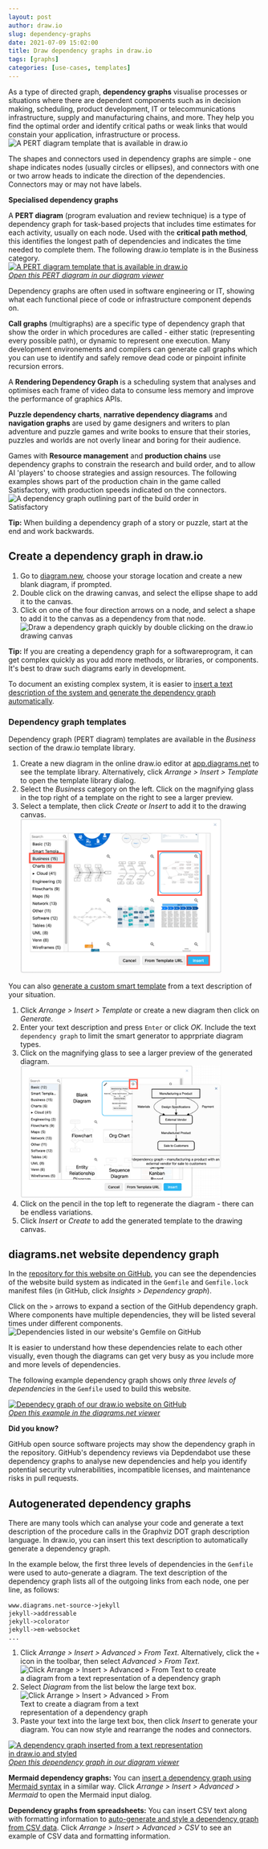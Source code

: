 ```yaml
---
layout: post
author: draw.io
slug: dependency-graphs
date: 2021-07-09 15:02:00
title: Draw dependency graphs in draw.io
tags: [graphs]
categories: [use-cases, templates]
--- 
```


As a type of directed graph, **dependency graphs** visualise processes or situations where there are dependent components such as in decision making, scheduling, product development, IT or telecommunications infrastructure, supply and manufacturing chains, and more. They help you find the optimal order and identify critical paths or weak links that would constain your application, infrastructure or process.
<br /><img src="/assets/img/blog/pert-template-example.png" style="width=100%;max-width:500px;height:auto;" alt="A PERT diagram template that is available in draw.io">

The shapes and connectors used in dependency graphs are simple - one shape indicates nodes (usually circles or ellipses), and connectors with one or two arrow heads to indicate the direction of the dependencies. Connectors may or may not have labels.

**Specialised dependency graphs**

A **PERT diagram** (program evaluation and review technique) is a type of dependency graph for task-based projects that includes time estimates for each activity, usually on each node. Used with the **critical path method**, this identifies the longest path of dependencies and indicates the time needed to complete them. The following draw.io template is in the Business category.
<br />[<img src="/assets/img/blog/dependency-graph-pert-template.png" style="width=100%;max-width:600px;height:auto;" alt="A PERT diagram template that is available in draw.io">](https://app.diagrams.net/?lightbox=1&highlight=0000ff&edit=_blank&layers=1&nav=1&title=#Uhttps%3A%2F%2Fraw.githubusercontent.com%2Fjgraph%2Fdrawio-diagrams%2Fdev%2Ftemplates%2Fbusiness%2Fpert_4.xml)
<br />[_Open this PERT diagram in our diagram viewer_](https://app.diagrams.net/?lightbox=1&highlight=0000ff&edit=_blank&layers=1&nav=1&title=#Uhttps%3A%2F%2Fraw.githubusercontent.com%2Fjgraph%2Fdrawio-diagrams%2Fdev%2Ftemplates%2Fbusiness%2Fpert_4.xml)

Dependency graphs are often used in software engineering or IT, showing what each functional piece of code or infrastructure component depends on. 

**Call graphs** (multigraphs) are a specific type of dependency graph that show the order in which procedures are called - either static (representing every possible path), or dynamic to represent one execution. Many development environements and compilers can generate call graphs which you can use to identify and safely remove dead code or pinpoint infinite recursion errors. 

A **Rendering Dependency Graph** is a scheduling system that analyses and optimises each frame of video data to consume less memory and improve the performance of graphics APIs.

**Puzzle dependency charts**, **narrative dependency diagrams** and **navigation graphs** are used by game designers and writers to plan adventure and puzzle games and write books to ensure that their stories, puzzles and worlds are not overly linear and boring for their audience. 

Games with **Resource management** and **production chains** use dependency graphs to constrain the research and build order, and to allow AI 'players' to choose strategies and assign resources. The following examples shows part of the production chain in the game called Satisfactory, with production speeds indicated on the connectors.
<br /><img src="/assets/img/blog/dependency-graph-build-order.png" style="width=100%;max-width:400px;height:auto;" alt="A dependency graph outlining part of the build order in Satisfactory">

**Tip:** When building a dependency graph of a story or puzzle, start at the end and work backwards.


## Create a dependency graph in draw.io

1. Go to [diagram.new](https://diagram.new), choose your storage location and create a new blank diagram, if prompted. 
2. Double click on the drawing canvas, and select the ellipse shape to add it to the canvas. 
3. Click on one of the four direction arrows on a node, and select a shape to add it to the canvas as a dependency from that node.
<br /><img src="/assets/img/blog/dependency-graph-draw.gif" style="width=100%;max-width:500px;height:auto;" alt="Draw a dependency graph quickly by double clicking on the draw.io drawing canvas">

**Tip:** If you are creating a dependency graph for a softwareprogram, it can get complex quickly as you add more methods, or libraries, or components. It's best to draw such diagrams early in development. 

To document an existing complex system, it is easier to [insert a text description of the system and generate the dependency graph automatically](#autogenerated-dependency-graphs).


### Dependency graph templates

Dependency graph (PERT diagram) templates are available in the _Business_ section of the draw.io template library. 

1. Create a new diagram in the online draw.io editor at [app.diagrams.net](https://app.diagrams.net) to see the template library. Alternatively, click _Arrange > Insert > Template_ to open the template library dialog. 
2. Select the _Business_ category on the left. Click on the magnifying glass in the top right of a template on the right to see a larger preview. 
3. Select a template, then click _Create_ or _Insert_ to add it to the drawing canvas. 
<br /><img src="/assets/img/blog/pert-diagram-template-insert.png" style="width=100%;max-width:400px;height:auto;" alt="Insert a PERT diagram template in draw.io">

You can also [generate a custom smart template](/blog/smart-diagram-generation.html) from a text description of your situation.
1. Click _Arrange > Insert > Template_ or create a new diagram then click on _Generate_.
2. Enter your text description and press ``Enter`` or click _OK_. Include the text ``dependency graph`` to limit the smart generator to apprpriate diagram types.
3. Click on the magnifying glass to see a larger preview of the generated diagram. 
<br /><img src="/assets/img/blog/dependency-flow-smart-template-generate.png" style="width=100%;max-width:400px;height:auto;" alt="Generate a smart template from a text description of your process to draw a flow with those dependencies">
4. Click on the pencil in the top left to regenerate the diagram - there can be endless variations. 
5. Click _Insert_ or _Create_ to add the generated template to the drawing canvas.

## diagrams.net website dependency graph

In the [repository for this website on GitHub](https://github.com/jgraph/www.diagrams.net-source/network/dependencies), you can see the dependencies of the website build system as indicated in the ``Gemfile`` and ``Gemfile.lock`` manifest files (in GitHub, click _Insights > Dependency graph_). 

Click on the ``>`` arrows to expand a section of the GitHub dependency graph. Where components have multiple dependencies, they will be listed several times under different components. 
<br /><img src="/assets/img/blog/github-insights-dependency-graph.png" style="width=100%;max-width:600px;height:auto;" alt="Dependencies listed in our website's Gemfile on GitHub">

It is easier to understand how these dependencies relate to each other visually, even though the diagrams can get very busy as you include more and more levels of dependencies. 

The following example dependency graph shows only _three levels of dependencies_ in the ``Gemfile`` used to build this website.

[<img src="/assets/img/blog/dependency-graph-diagrams-net-website.png" style="width=100%;max-width:600px;height:auto;" alt="Dependecy graph of our draw.io website on GitHub">](https://app.diagrams.net/?lightbox=1&highlight=0000ff&edit=_blank&layers=1&nav=1&title=#Uhttps%3A%2F%2Fraw.githubusercontent.com%2Fjgraph%2Fdrawio-diagrams%2Fdev%2Fexamples%2Fgemfile-dependency-graph.drawio)
<br />[_Open this example in the diagrams.net viewer_](https://app.diagrams.net/?lightbox=1&highlight=0000ff&edit=_blank&layers=1&nav=1&title=#Uhttps%3A%2F%2Fraw.githubusercontent.com%2Fjgraph%2Fdrawio-diagrams%2Fdev%2Fexamples%2Fgemfile-dependency-graph.drawio)

**Did you know?**

GitHub open source software projects may show the dependency graph in the repository. GitHub's dependency reviews via Depdendabot use these dependency graphs to analyse new dependencies and help you identify potential security vulnerabilities, incompatible licenses, and maintenance risks in pull requests.


## Autogenerated dependency graphs

There are many tools which can analyse your code and generate a text description of the procedure calls in the Graphviz DOT graph description language. In draw.io, you can insert this text description to automatically generate a dependency graph.

In the example below, the first three levels of dependencies in the ``Gemfile`` were used to auto-generate a diagram. The text description of the dependency graph lists all of the outgoing links from each node, one per line, as follows: 

```
www.diagrams.net-source->jekyll
jekyll->addressable
jekyll->colorator
jekyll->em-websocket
...
```



1. Click _Arrange > Insert > Advanced > From Text_. Alternatively, click the ``+`` icon in the toolbar, then select _Advanced > From Text_.
<br /><img src="/assets/img/blog/arrange-insert-advanced-from-text.png" style="width=100%;max-width:400px;height:auto;" alt="Click Arrange > Insert > Advanced > From Text to create a diagram from a text representation of a dependency graph">
2. Select _Diagram_ from the list below the large text box.
<br /><img src="/assets/img/blog/dependency-graph-insert-from-text.png" style="width=100%;max-width:300px;height:auto;" alt="Click Arrange > Insert > Advanced > From Text to create a diagram from a text representation of a dependency graph">
3. Paste your text into the large text box, then click _Insert_ to generate your diagram. You can now style and rearrange the nodes and connectors. 

[<img src="/assets/img/blog/dependency-graph-inserted-from-text.png" style="width=100%;max-width:400px;height:auto;" alt="A dependency graph inserted from a text representation in draw.io and styled">](https://viewer.diagrams.net/?highlight=0000ff&edit=_blank&layers=1&nav=1&page-id=ANLeCyW2Rdo4kGk9dmOK&title=dependency-graphs.drawio#R%3Cmxfile%3E%3Cdiagram%20id%3D%22QRJWuTwwsMHBD3lk_K4z%22%20name%3D%22dependency-graph%22%3E3V1bc5s4FP41nn0igxDXx9ZtkpnuTncmu9PHjgwyVgyIleTY7q9fYaMEQ5rQGdcc%2BSWBAzLi49O5SjDD83J3J0i9%2BotntJh5brab4U8zz8M4SvS%2FRrI%2FSrwwCo%2BSXLDsKEMvggf2g7ZCt5VuWEblyYmK80Kx%2BlSY8qqiqTqRESH49vS0JS9Or1qTnA4EDykphtJvLFOrozT2ohf5PWX5ylwZhe0dl8Sc3N6JXJGMbzsi%2FHmG54Jzddwqd3NaNOgZXI7tbn9y9LljglZqTINH%2BvXL9%2Fzv%2FD4v7n98Cxc%2FqmrrhG3nnkixae%2B47a3aGwi4UCue84oUf3Jeaxma4Y%2BPVKl9%2B7jIRnEtWqmyaI8Kvqky2lzY1XvDnradl3wjUvpG94K4feRE5FS9dWKLOs1OHmeLxB3lJVVir08QtCCKPZ0%2BXdKSJH8%2B7wVHvdFC%2BSuwetcBa4hgwepfCawYFqzxlcAagYI1uhLdGsLSrdEldKvUqKgPjf%2BgBWlBpGSpEd%2BywjSSSvD1s2PgXeZ5RLCUcnQlSjmCpZSNn2w9rAEsWK%2FE1kWwbF18JbYugmXr4iuJI2JYJiu%2BEpMVwzJZ8ZWYrBiWyYqvxGTFsExWMIT1ka73TcMeuPrHWC31zsftiin6UJMDIFtB6lNIlzoymPOCi0M7nAU0zvznMKFzJPYWOAzfgv2JCkV3b8LUHjWmt82wIpPS276kK5HJQa46qUrT7uzAJsB9gWQsX2H5AolvJYoJLBtl%2Bt0hJ8kyQaUkCw3ruYb%2BcknDNH1t6GdRsnDfxH780Hc8fDr4cTz54A8hsdTkr99nKSyTb%2FrdYSlPFa8bnlrGUd%2Ft2SdvcorGoCiKx1IUlvuEzHO1DUZYVt30uzPSaels6ULydK1vxO7B7k3ujCIXlPNpSlTv0hS5sFImpuMdnorNYu8wFFeWkdTxeySdnqMYFEctDZCQG1gJI3J9YDjC8uFHR5qwfHjkwvIzx9MRmKOJYDma43GEpR5Nxwf5TkcSKZ2UVwcTKiyz5n7PmgemuDOdOUdogOGEhDXTRawz5whUwnM0jAjByngiBMotGo8jNLcIgXKLRuMIzS1CkZUwQnOLTMeH5nxLVLqyzIo72Ds14%2FH0UTlKQBF1bIIToRgUUZEHyx0ajaNhGxgcQWUyR%2BMIbJIS8mC5lePpCAvHaFi4WAtSZnxrWz64X7Rw8OSmx4PlsgcjOQptCn3wU4o6GgdJhZMvS8vY6rnTsxNWIDS6pAbOMYIVCY0vTcIKzKNhabJg%2F210G7tGdj%2BTGU0fAnmgShhmcYZ1mUwPViRpbWESg6oEjcYRWgYOwwrIbS1Mmo537E5J9b1WpP1xe0wPdsFl3%2FAwvoTEWrOi7X3WYg8Ua03HO7jWRK02ip1v4culZr%2BjnsM0NWnjIWc13%2FKLLivIBcmYBvUTEzRVjFf6OCVSdQ51ms3nn4Pb2%2FM8j95CJGfytQjxMP6XZEmdPSlt43rQW%2BcRTI0twqDSqPHY4BVaaIBB5VJGw4gwNJ8WVC5lPI7gQixQEf9oHKGFWD6oSPUXhjUw9ejDcvpH4%2BjDWr0RD1OkioqSaRAdZeXC1950kemrIvEwG3BYIJPT8nxLNjNC4%2BWr6IZpTBfLM6Hr91z5YHJXPhlGVvVmUbBUbpZLtnMaqG1H2Z%2Bcw8kwYBKypqllyPbSAsH0uA7VL33S91eSdMWq8ynfy8Dbny%2BBk8nxHerelVL192OR%2F0YsLEM46L%2FWAcAy2mHaMOVVuhHNbVqpfhG4fNVzMNjVv2Rtm35wer5Z6E8P7Kurl3nKa%2Bfc73y6kO%2FQy3xProKfV7udJFulTG3UDX39609eWXheVHQyyUUqer7JlhN5vdH0qWw0fBOcDo01dvJ879%2B4DLph0iPu9OCaq3VVL92dsQBzIWT7k4Sn9xa8oUrQELAq13dkN7gAZh94A2yXXGyJyJpsmUN3WvM2GUW7cHZwAo7FeJhzqM84f2YiqwbgxUd46JA1OV%2BHVJKlBxgsx3h62%2BYPg%2BJNpcHNqJMxWRdk%2F%2F3YOcuRRr8R6n8lFV8Xj823uzy3IAtaHJviZpc%2B0ULqDb7UfzJaN0q3ShmVh90lqxoV7DLtBLt3tNRg6Vh53vRzu73JGMkFKeVNRZVzLO380bS7Y2q1Wcya0kvNJVPcaJuCVevjtZvkkb6DD02fvdv80OAm5aXeecybD53pjZ9cQh%2FRO1su1nrrtMfe%2B3zCnefSMrDDmpcyFhrBHF6pW1KyonmG97R4ooqlpD3QVsq8phxDCpY3k4RSTRgqGm7p39RexD%2BH4hp%2BjWw4xAnOmhlFzZdRZu0nU9a0WXf8wtuHtuep4FI6q8Oq5AGj05QGy9%2FF2%2BTVzEPyCnHDXyeu3u1w14hevud2OL3zWTz8%2BX8%3D%3C%2Fdiagram%3E%3Cdiagram%20id%3D%22eEIwefoat5Z3QpvjMPgs%22%20name%3D%22PERT%20diagram%22%3E7VxNk5s4EP01PjqFEAg4jj0fySGV3Zqt2qq9ESPbVDDygvwx%2BfUrsISRxE5wjcYoHvDBqC0E9Ov3aDWamcD55vhUxNv1V5LgbOI6yXEC7yeuCzwPsa%2FK8nKyRCA6GVZFmvBOZ8Nz%2BhNzo8OtuzTBpdSREpLRdCsbFyTP8YJKtrgoyEHutiSZfNZtvMKa4XkRZ7r17zSh65M1dIOz%2FTNOV2txZoD4%2FW1i0ZnfSbmOE3JomeDDBM4LQuhpb3Oc46xynvDLHh3%2BmU6fln%2BWm7%2Fu%2Fbtv2ZeHf6enwR4vOaS5hQLn1OzQkcfvjb4Ih%2BGE%2BY83c5Kzr9liV%2BxxNQxgjTXdZHy3pHFBOeQMbzjDeXJXYcbaiywuy3RxMj6mmTiGtdpHlLQgP%2FCcZKSoTw%2Bdemt%2BEZgxb8%2BWJG%2FOVrULssuT%2Brqq%2Fj2dxJ1Zkl2xwK95JuTBGhcr%2FOqADjz1rBzXijmOwhMmG0yLF9ahwFlM070cmDGP71XT74wh2%2BEwXgKpfxp4H2c7fipaO5CFNNHQpvhIZVALXKY%2F4%2B91h8qvW5LmtL5Ifzbx75klztJVXkHMPI0ZbLM9LmjKKHfHf9ikSVIdP8vi7zibxYsfqxorATMPqxae7gUIipitzoqPkw4R4Vcv8VRCgh%2FlfHJ9j7uLy9uUN3tjxQf%2Fo%2FLSeeRpKI%2Fq%2BvIIZLksWVSpWDeX%2BAb4kWlG%2F4q8vwNFkV0UDTopCiyiKFPiZb29gafIFE%2Bnzicn8KBCKSNEDYE8KrwaT0MtBkTK1KZulrFEqcLpsE4pft7GNSMOLFdTQkIiWpOqgK5HLKo3jb%2BeDDV0uuJoycSgHSN%2B9bmY2lpI%2FC%2F0Ivni%2BHjCR4dWLsdN61YaJ2zmqRt9GHltEptf6yvwrdJX4DidAgtvTGAjc4kQaBKhNwqqqtIKEd9PUIEDNGRHagLgWkZNt5uaN8TLJhKNEBMFbmeK8tYZSqA8Wa%2FHU6hFgDts5gNszHygbakPcIwXiywWWNRXYJ3IMoHtrv94t5X7NMFoZHYJoNA%2FIbLIjMiCQNFuZYj3lFmkxQEcZVZD3weyzCJncJkNPpDMRr3zWNtkVq%2Ff3OAUswlGIzLrAbWIB4zILFCr7VdU2UgLA39UWQ38KLQtme0qtt6qyooaQA%2BVDe1SWSAiTXlTcksSKyLR0HsSV0k5zZT1NIm92gvNJnpbMYBGidXAR0pBxx08kQXwA0ms31dibasXADGRtne9iBGVFVVHEyoLvVDRQzOJrBsNlsgCvWzkjSqrq6x1VVnwcRb8NOnp71cuAN1Lfm6tKgtMrvlxkS%2BrrGtEZH251HtFidVLRsEosXqtwL5EVi%2FyhMMCZ%2BVaLQA92x6O4mndQu6uh9rKMIjlyi13clN%2Fze0KiVfi4F0WTl%2F%2BCtqR8fSRr%2BHpdeCpLvoxiKdeD5qNePZfTKnwE%2Bn8vDKeem1nPuLZF08vsg5PfW3P%2FYhn73fRUMYT%2BoPjqReHHkY8%2B%2BIZIPX5OTieepXnccSzN5726a2%2ByOdpxLMvnqEv4%2BkOr7d6mejziGfvCShQJqDNhHQ4QPWaz5cR0P6AoqspLmue%2F5b%2FVPM7%2F0cE%2BPAf%3C%2Fdiagram%3E%3Cdiagram%20id%3D%22ANLeCyW2Rdo4kGk9dmOK%22%20name%3D%22inserted-from-text%22%3E3Z1dc5s4FIZ%2FjS%2FxIAkJcdmmadrtZnZ3OtvO7E1HBtkm4cMVuI776xds8IdEN7SWYU%2BuCioI6%2BiVdB7OEZmQm%2FTpTonV8j6PZDLBbvQ0IW8mGGPfQ9U%2Fdcm2KcFBsC9ZqDjal6Fjwcf4u2wK3aZ0HUeyOLuwzPOkjFfnhWGeZTIsz8qEUvnm%2FLJ5npw%2FdSUW0ij4GIrELP0cR%2BVyX8qxfyx%2FJ%2BPFsn0yYk37UtFe3LSkWIoo35wUkdsJuVF5Xu6P0qcbmdTWa%2B0Sy%2Fvw7svtO3F3%2F9eHD%2BzT%2BzR97%2Bwre%2FsztxyaoGRW9q3670KqP2YPtUmxm4hZ1a%2B7OzebzTSKxUKJtJhmsnSKfK1CuX9EEmeP%2B8uWZVl30Ku6Pvx2EZfL9Wwa5ml18rCopVId%2FLCqt9XJJleP1VEkVzKLZBbGlQh2z2ibKh7ke2%2FrvL77J%2F%2Fw%2B9f7324%2FfX%2FjsINdD6Ypym3bl5tlXMqPKxHW55vqV0zI62WZ1i1D1eE8z8pGgIhX5%2FvnfZOqlE%2BaGJ6xJDr5GXcyT2WpttV9bS2kqacZEw7ljWY2R4XhoJHN8kRdpCkTjagXh7qPHVcdNG1vT0%2B6sls1naZsBP5NJOvGfA%2FycVvfh3%2FOqnGS3ORJrnZXk4hKHnlVeVGq%2FFGe%2FA%2FHM8LYFe3uIC84N7yHTcNzO3bvZ2RuGHlfICNtVmqGxjPKr%2BZGoRayfL5bLzUlo%2B65KQPvWjYKDBuJKFKyKMQskReqcT6XLAy71Bj5wcx1r6lGgjU1EjKyGts114Ic%2FZ5yDMDJESHDSGEtG1FW0oGrRsQ1NaJgbDXiwdWILBlzSDkSw0oydTZyVuThY9VYsIpEVPOSCDUFaclJ6mlqb3hBEniCpIaVYsQzuELUvXXPG3tiZMPrkMLT4Y8AxilEUThhnu2kAnnN1nGGdeAMwoNK0x7Q9JYmPKJBJtI00tyIMlwCViRCuiQ7Xm0MOlni4ZkGjQI1u3peKSW2Jxes8jgri5PH%2FFkXnHaYS6YB8VweEMp9hDA%2FfyT16BR5DHvI9QNOG3%2Fk2CH7Bx6759CMC3rMBKxHJdIo3wB2IhyPaCODsLFHxvB8ZcuYA87V2OSrVo1O1YxCKmcxTwELk%2FR5KYrIoMocHrQwPNDCJmgl8dd1dc8LEiMdG7bw8LCF4cEWNmErlZU1MtFUDlOOga7G0b3Z4fkKw%2BOrdgE7sdJKlMt1GV8avRxTjEyzHx57aiTDo1Xbs4DESEycUfl6ATlyiak2L%2BKx50UyPMsQeCxDTJYpxFw6W5ECnhjboN0BrNHYYhweXwg8fCEmvpRSpXEmEqcEntqB9WC635HaMWjskgyPMQQexhATY9R6tl3ItLhQjZGQfN6pRhZyOZtfVY2ujjEdkfRhZ0h7GBP0VSM8jCEdGLOeJXFYrOfz%2BMmppQlYlsYbcdQBNMgdUpeePaLprUt4ROOZRJOHZb6qczLh6pFpbmQwdjamZzKNKlYyhGtih%2Blu0djc6JlE9KsDvh0Vz474tl8hjXiTaOS36senIlzG2aWe%2BoiKJHpyF%2BlQ5KCOumdi0a8qsk0efF6RHjxFmjxTbzn6sg%2FJTtUMsCZdTZNdL3qH1aSJRdfXJIOnSXtUg3pDNjys8UysUeIR8CJiAjYbO7eH2gOZ3lL04JEMNUnm%2BmaC5%2F7RDhJZz%2FIwXzl29oSON3Y9ba3tylcddK2l9oiktyQpQEmaRFKn9YfNSzF3cth1D1CUiGuq9McOaVGLVNJblfCohNqLsrQ9%2FhI9QGqRJ%2FqaaRQr7er56Zx87k1dRgPkMg9hzvUXk9TDU06JT3mAXeRxX%2BuPK6TkU5Nskrgo5aUJ%2BWM67Uh32vnYG56pCUZXHxZtzwKaPZhFtulrJoBswyyyTW8zwXMkmck21x90AM1kYkkaZ9VcX1z6iYEx1wCqb1ek7shrALOXO3b4XNpzcmTwkseYySNKPl2cxThqbFTf%2BkL8sbVoj2b6axFe0hizRzO9zQQw%2BZiZDFGNsjhbVOMI7qileqbn6LsymD2K6D9q4VGEb48icN%2BYJsDtz749imi3Nb5Ef8S3RxG9zQSQSX17wQ38giPkvkUIeMHRW99eUKK%2FmeChu2%2FRjX%2FBEUXfdOPnudoIFdWbkRz5VNYfoo4mcH1V%2FWVHZ779oB%2F68O1lTLU7g58PBAFcD%2By59KSvdwFw2eSmS7%2B6%2BPMTYw5YooeoRt%2BTwO3hQG8ltg2EpER7ONDbTAAdOG4PB%2FqbCZ5nwk0cqHdKOyIr4t2nxwFPcYePjf1XFH7QBDxujyr6T3HwUp24SRXrrJJjJJ0oLlaJ2H7Z9yBcbVJ9%2BfU7tDmsw8ztxRr6i%2FP%2FtBOjOj3%2BxaR9etPxD0%2BR238B%3C%2Fdiagram%3E%3C%2Fmxfile%3E)
<br />[_Open this dependency graph in our diagram viewer_](https://viewer.diagrams.net/?highlight=0000ff&edit=_blank&layers=1&nav=1&page-id=ANLeCyW2Rdo4kGk9dmOK&title=dependency-graphs.drawio#R%3Cmxfile%3E%3Cdiagram%20id%3D%22QRJWuTwwsMHBD3lk_K4z%22%20name%3D%22dependency-graph%22%3E3V1bc5s4FP41nn0igxDXx9ZtkpnuTncmu9PHjgwyVgyIleTY7q9fYaMEQ5rQGdcc%2BSWBAzLi49O5SjDD83J3J0i9%2BotntJh5brab4U8zz8M4SvS%2FRrI%2FSrwwCo%2BSXLDsKEMvggf2g7ZCt5VuWEblyYmK80Kx%2BlSY8qqiqTqRESH49vS0JS9Or1qTnA4EDykphtJvLFOrozT2ohf5PWX5ylwZhe0dl8Sc3N6JXJGMbzsi%2FHmG54Jzddwqd3NaNOgZXI7tbn9y9LljglZqTINH%2BvXL9%2Fzv%2FD4v7n98Cxc%2FqmrrhG3nnkixae%2B47a3aGwi4UCue84oUf3Jeaxma4Y%2BPVKl9%2B7jIRnEtWqmyaI8Kvqky2lzY1XvDnradl3wjUvpG94K4feRE5FS9dWKLOs1OHmeLxB3lJVVir08QtCCKPZ0%2BXdKSJH8%2B7wVHvdFC%2BSuwetcBa4hgwepfCawYFqzxlcAagYI1uhLdGsLSrdEldKvUqKgPjf%2BgBWlBpGSpEd%2BywjSSSvD1s2PgXeZ5RLCUcnQlSjmCpZSNn2w9rAEsWK%2FE1kWwbF18JbYugmXr4iuJI2JYJiu%2BEpMVwzJZ8ZWYrBiWyYqvxGTFsExWMIT1ka73TcMeuPrHWC31zsftiin6UJMDIFtB6lNIlzoymPOCi0M7nAU0zvznMKFzJPYWOAzfgv2JCkV3b8LUHjWmt82wIpPS276kK5HJQa46qUrT7uzAJsB9gWQsX2H5AolvJYoJLBtl%2Bt0hJ8kyQaUkCw3ruYb%2BcknDNH1t6GdRsnDfxH780Hc8fDr4cTz54A8hsdTkr99nKSyTb%2FrdYSlPFa8bnlrGUd%2Ft2SdvcorGoCiKx1IUlvuEzHO1DUZYVt30uzPSaels6ULydK1vxO7B7k3ujCIXlPNpSlTv0hS5sFImpuMdnorNYu8wFFeWkdTxeySdnqMYFEctDZCQG1gJI3J9YDjC8uFHR5qwfHjkwvIzx9MRmKOJYDma43GEpR5Nxwf5TkcSKZ2UVwcTKiyz5n7PmgemuDOdOUdogOGEhDXTRawz5whUwnM0jAjByngiBMotGo8jNLcIgXKLRuMIzS1CkZUwQnOLTMeH5nxLVLqyzIo72Ds14%2FH0UTlKQBF1bIIToRgUUZEHyx0ajaNhGxgcQWUyR%2BMIbJIS8mC5lePpCAvHaFi4WAtSZnxrWz64X7Rw8OSmx4PlsgcjOQptCn3wU4o6GgdJhZMvS8vY6rnTsxNWIDS6pAbOMYIVCY0vTcIKzKNhabJg%2F210G7tGdj%2BTGU0fAnmgShhmcYZ1mUwPViRpbWESg6oEjcYRWgYOwwrIbS1Mmo537E5J9b1WpP1xe0wPdsFl3%2FAwvoTEWrOi7X3WYg8Ua03HO7jWRK02ip1v4culZr%2BjnsM0NWnjIWc13%2FKLLivIBcmYBvUTEzRVjFf6OCVSdQ51ms3nn4Pb2%2FM8j95CJGfytQjxMP6XZEmdPSlt43rQW%2BcRTI0twqDSqPHY4BVaaIBB5VJGw4gwNJ8WVC5lPI7gQixQEf9oHKGFWD6oSPUXhjUw9ejDcvpH4%2BjDWr0RD1OkioqSaRAdZeXC1950kemrIvEwG3BYIJPT8nxLNjNC4%2BWr6IZpTBfLM6Hr91z5YHJXPhlGVvVmUbBUbpZLtnMaqG1H2Z%2Bcw8kwYBKypqllyPbSAsH0uA7VL33S91eSdMWq8ynfy8Dbny%2BBk8nxHerelVL192OR%2F0YsLEM46L%2FWAcAy2mHaMOVVuhHNbVqpfhG4fNVzMNjVv2Rtm35wer5Z6E8P7Kurl3nKa%2Bfc73y6kO%2FQy3xProKfV7udJFulTG3UDX39609eWXheVHQyyUUqer7JlhN5vdH0qWw0fBOcDo01dvJ879%2B4DLph0iPu9OCaq3VVL92dsQBzIWT7k4Sn9xa8oUrQELAq13dkN7gAZh94A2yXXGyJyJpsmUN3WvM2GUW7cHZwAo7FeJhzqM84f2YiqwbgxUd46JA1OV%2BHVJKlBxgsx3h62%2BYPg%2BJNpcHNqJMxWRdk%2F%2F3YOcuRRr8R6n8lFV8Xj823uzy3IAtaHJviZpc%2B0ULqDb7UfzJaN0q3ShmVh90lqxoV7DLtBLt3tNRg6Vh53vRzu73JGMkFKeVNRZVzLO380bS7Y2q1Wcya0kvNJVPcaJuCVevjtZvkkb6DD02fvdv80OAm5aXeecybD53pjZ9cQh%2FRO1su1nrrtMfe%2B3zCnefSMrDDmpcyFhrBHF6pW1KyonmG97R4ooqlpD3QVsq8phxDCpY3k4RSTRgqGm7p39RexD%2BH4hp%2BjWw4xAnOmhlFzZdRZu0nU9a0WXf8wtuHtuep4FI6q8Oq5AGj05QGy9%2FF2%2BTVzEPyCnHDXyeu3u1w14hevud2OL3zWTz8%2BX8%3D%3C%2Fdiagram%3E%3Cdiagram%20id%3D%22eEIwefoat5Z3QpvjMPgs%22%20name%3D%22PERT%20diagram%22%3E7VxNk5s4EP01PjqFEAg4jj0fySGV3Zqt2qq9ESPbVDDygvwx%2BfUrsISRxE5wjcYoHvDBqC0E9Ov3aDWamcD55vhUxNv1V5LgbOI6yXEC7yeuCzwPsa%2FK8nKyRCA6GVZFmvBOZ8Nz%2BhNzo8OtuzTBpdSREpLRdCsbFyTP8YJKtrgoyEHutiSZfNZtvMKa4XkRZ7r17zSh65M1dIOz%2FTNOV2txZoD4%2FW1i0ZnfSbmOE3JomeDDBM4LQuhpb3Oc46xynvDLHh3%2BmU6fln%2BWm7%2Fu%2Fbtv2ZeHf6enwR4vOaS5hQLn1OzQkcfvjb4Ih%2BGE%2BY83c5Kzr9liV%2BxxNQxgjTXdZHy3pHFBOeQMbzjDeXJXYcbaiywuy3RxMj6mmTiGtdpHlLQgP%2FCcZKSoTw%2Bdemt%2BEZgxb8%2BWJG%2FOVrULssuT%2Brqq%2Fj2dxJ1Zkl2xwK95JuTBGhcr%2FOqADjz1rBzXijmOwhMmG0yLF9ahwFlM070cmDGP71XT74wh2%2BEwXgKpfxp4H2c7fipaO5CFNNHQpvhIZVALXKY%2F4%2B91h8qvW5LmtL5Ifzbx75klztJVXkHMPI0ZbLM9LmjKKHfHf9ikSVIdP8vi7zibxYsfqxorATMPqxae7gUIipitzoqPkw4R4Vcv8VRCgh%2FlfHJ9j7uLy9uUN3tjxQf%2Fo%2FLSeeRpKI%2Fq%2BvIIZLksWVSpWDeX%2BAb4kWlG%2F4q8vwNFkV0UDTopCiyiKFPiZb29gafIFE%2Bnzicn8KBCKSNEDYE8KrwaT0MtBkTK1KZulrFEqcLpsE4pft7GNSMOLFdTQkIiWpOqgK5HLKo3jb%2BeDDV0uuJoycSgHSN%2B9bmY2lpI%2FC%2F0Ivni%2BHjCR4dWLsdN61YaJ2zmqRt9GHltEptf6yvwrdJX4DidAgtvTGAjc4kQaBKhNwqqqtIKEd9PUIEDNGRHagLgWkZNt5uaN8TLJhKNEBMFbmeK8tYZSqA8Wa%2FHU6hFgDts5gNszHygbakPcIwXiywWWNRXYJ3IMoHtrv94t5X7NMFoZHYJoNA%2FIbLIjMiCQNFuZYj3lFmkxQEcZVZD3weyzCJncJkNPpDMRr3zWNtkVq%2Ff3OAUswlGIzLrAbWIB4zILFCr7VdU2UgLA39UWQ38KLQtme0qtt6qyooaQA%2BVDe1SWSAiTXlTcksSKyLR0HsSV0k5zZT1NIm92gvNJnpbMYBGidXAR0pBxx08kQXwA0ms31dibasXADGRtne9iBGVFVVHEyoLvVDRQzOJrBsNlsgCvWzkjSqrq6x1VVnwcRb8NOnp71cuAN1Lfm6tKgtMrvlxkS%2BrrGtEZH251HtFidVLRsEosXqtwL5EVi%2FyhMMCZ%2BVaLQA92x6O4mndQu6uh9rKMIjlyi13clN%2Fze0KiVfi4F0WTl%2F%2BCtqR8fSRr%2BHpdeCpLvoxiKdeD5qNePZfTKnwE%2Bn8vDKeem1nPuLZF08vsg5PfW3P%2FYhn73fRUMYT%2BoPjqReHHkY8%2B%2BIZIPX5OTieepXnccSzN5726a2%2ByOdpxLMvnqEv4%2BkOr7d6mejziGfvCShQJqDNhHQ4QPWaz5cR0P6AoqspLmue%2F5b%2FVPM7%2F0cE%2BPAf%3C%2Fdiagram%3E%3Cdiagram%20id%3D%22ANLeCyW2Rdo4kGk9dmOK%22%20name%3D%22inserted-from-text%22%3E3Z1dc5s4FIZ%2FjS%2FxIAkJcdmmadrtZnZ3OtvO7E1HBtkm4cMVuI776xds8IdEN7SWYU%2BuCioI6%2BiVdB7OEZmQm%2FTpTonV8j6PZDLBbvQ0IW8mGGPfQ9U%2Fdcm2KcFBsC9ZqDjal6Fjwcf4u2wK3aZ0HUeyOLuwzPOkjFfnhWGeZTIsz8qEUvnm%2FLJ5npw%2FdSUW0ij4GIrELP0cR%2BVyX8qxfyx%2FJ%2BPFsn0yYk37UtFe3LSkWIoo35wUkdsJuVF5Xu6P0qcbmdTWa%2B0Sy%2Fvw7svtO3F3%2F9eHD%2BzT%2BzR97%2Bwre%2FsztxyaoGRW9q3670KqP2YPtUmxm4hZ1a%2B7OzebzTSKxUKJtJhmsnSKfK1CuX9EEmeP%2B8uWZVl30Ku6Pvx2EZfL9Wwa5ml18rCopVId%2FLCqt9XJJleP1VEkVzKLZBbGlQh2z2ibKh7ke2%2FrvL77J%2F%2Fw%2B9f7324%2FfX%2FjsINdD6Ypym3bl5tlXMqPKxHW55vqV0zI62WZ1i1D1eE8z8pGgIhX5%2FvnfZOqlE%2BaGJ6xJDr5GXcyT2WpttV9bS2kqacZEw7ljWY2R4XhoJHN8kRdpCkTjagXh7qPHVcdNG1vT0%2B6sls1naZsBP5NJOvGfA%2FycVvfh3%2FOqnGS3ORJrnZXk4hKHnlVeVGq%2FFGe%2FA%2FHM8LYFe3uIC84N7yHTcNzO3bvZ2RuGHlfICNtVmqGxjPKr%2BZGoRayfL5bLzUlo%2B65KQPvWjYKDBuJKFKyKMQskReqcT6XLAy71Bj5wcx1r6lGgjU1EjKyGts114Ic%2FZ5yDMDJESHDSGEtG1FW0oGrRsQ1NaJgbDXiwdWILBlzSDkSw0oydTZyVuThY9VYsIpEVPOSCDUFaclJ6mlqb3hBEniCpIaVYsQzuELUvXXPG3tiZMPrkMLT4Y8AxilEUThhnu2kAnnN1nGGdeAMwoNK0x7Q9JYmPKJBJtI00tyIMlwCViRCuiQ7Xm0MOlni4ZkGjQI1u3peKSW2Jxes8jgri5PH%2FFkXnHaYS6YB8VweEMp9hDA%2FfyT16BR5DHvI9QNOG3%2Fk2CH7Bx6759CMC3rMBKxHJdIo3wB2IhyPaCODsLFHxvB8ZcuYA87V2OSrVo1O1YxCKmcxTwELk%2FR5KYrIoMocHrQwPNDCJmgl8dd1dc8LEiMdG7bw8LCF4cEWNmErlZU1MtFUDlOOga7G0b3Z4fkKw%2BOrdgE7sdJKlMt1GV8avRxTjEyzHx57aiTDo1Xbs4DESEycUfl6ATlyiak2L%2BKx50UyPMsQeCxDTJYpxFw6W5ECnhjboN0BrNHYYhweXwg8fCEmvpRSpXEmEqcEntqB9WC635HaMWjskgyPMQQexhATY9R6tl3ItLhQjZGQfN6pRhZyOZtfVY2ujjEdkfRhZ0h7GBP0VSM8jCEdGLOeJXFYrOfz%2BMmppQlYlsYbcdQBNMgdUpeePaLprUt4ROOZRJOHZb6qczLh6pFpbmQwdjamZzKNKlYyhGtih%2Blu0djc6JlE9KsDvh0Vz474tl8hjXiTaOS36senIlzG2aWe%2BoiKJHpyF%2BlQ5KCOumdi0a8qsk0efF6RHjxFmjxTbzn6sg%2FJTtUMsCZdTZNdL3qH1aSJRdfXJIOnSXtUg3pDNjys8UysUeIR8CJiAjYbO7eH2gOZ3lL04JEMNUnm%2BmaC5%2F7RDhJZz%2FIwXzl29oSON3Y9ba3tylcddK2l9oiktyQpQEmaRFKn9YfNSzF3cth1D1CUiGuq9McOaVGLVNJblfCohNqLsrQ9%2FhI9QGqRJ%2FqaaRQr7er56Zx87k1dRgPkMg9hzvUXk9TDU06JT3mAXeRxX%2BuPK6TkU5Nskrgo5aUJ%2BWM67Uh32vnYG56pCUZXHxZtzwKaPZhFtulrJoBswyyyTW8zwXMkmck21x90AM1kYkkaZ9VcX1z6iYEx1wCqb1ek7shrALOXO3b4XNpzcmTwkseYySNKPl2cxThqbFTf%2BkL8sbVoj2b6axFe0hizRzO9zQQw%2BZiZDFGNsjhbVOMI7qileqbn6LsymD2K6D9q4VGEb48icN%2BYJsDtz749imi3Nb5Ef8S3RxG9zQSQSX17wQ38giPkvkUIeMHRW99eUKK%2FmeChu2%2FRjX%2FBEUXfdOPnudoIFdWbkRz5VNYfoo4mcH1V%2FWVHZ779oB%2F68O1lTLU7g58PBAFcD%2By59KSvdwFw2eSmS7%2B6%2BPMTYw5YooeoRt%2BTwO3hQG8ltg2EpER7ONDbTAAdOG4PB%2FqbCZ5nwk0cqHdKOyIr4t2nxwFPcYePjf1XFH7QBDxujyr6T3HwUp24SRXrrJJjJJ0oLlaJ2H7Z9yBcbVJ9%2BfU7tDmsw8ztxRr6i%2FP%2FtBOjOj3%2BxaR9etPxD0%2BR238B%3C%2Fdiagram%3E%3C%2Fmxfile%3E)

**Mermaid dependency graphs:** You can [insert a dependency graph using Mermaid syntax](/blog/mermaid-diagrams.html) in a similar way. Click _Arrange > Insert > Advanced > Mermaid_ to open the Mermaid input dialog.

**Dependency graphs from spreadsheets:** You can insert CSV text along with formatting information to [auto-generate and style a dependency graph from CSV data](/blog/insert-from-csv.html). Click _Arrange > Insert > Advanced > CSV_ to see an example of CSV data and formatting information.